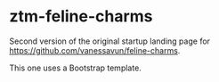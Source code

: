 # ztm-feline-charms

Second version of the original startup landing page for https://github.com/vanessavun/feline-charms.

This one uses a Bootstrap template.